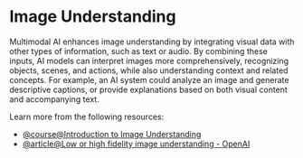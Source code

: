 # Image Understanding

Multimodal AI enhances image understanding by integrating visual data with other types of information, such as text or audio. By combining these inputs, AI models can interpret images more comprehensively, recognizing objects, scenes, and actions, while also understanding context and related concepts. For example, an AI system could analyze an image and generate descriptive captions, or provide explanations based on both visual content and accompanying text.

Learn more from the following resources:

- [@course@Introduction to Image Understanding](https://www.cs.utoronto.ca/~fidler/teaching/2019/CSC420.html)
- [@article@Low or high fidelity image understanding - OpenAI](https://platform.openai.com/docs/guides/vision/low-or-high-fidelity-image-understanding)